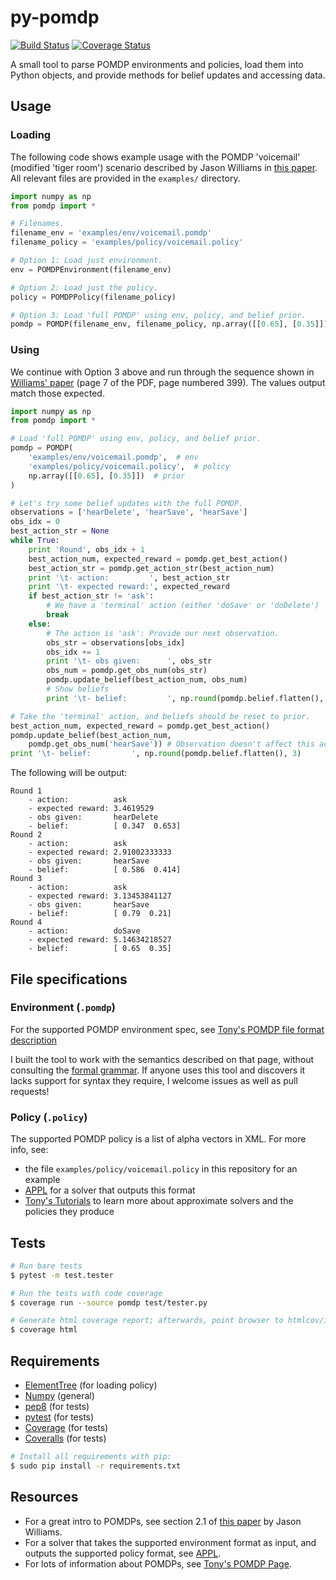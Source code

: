 # py-pomdp
[![Build Status](https://travis-ci.org/mbforbes/py-pomdp.svg?branch=master)](https://travis-ci.org/mbforbes/py-pomdp)
[![Coverage Status](https://img.shields.io/coveralls/mbforbes/py-pomdp.svg)](https://coveralls.io/r/mbforbes/py-pomdp?branch=master)

A small tool to parse POMDP environments and policies, load them into Python objects, and provide methods for belief updates and accessing data.

## Usage

### Loading

The following code shows example usage with the POMDP 'voicemail' (modified 'tiger room') scenario described by Jason Williams in [this paper](http://research.microsoft.com/pubs/160935/williams2007csl.pdf). All relevant files are provided in the `examples/` directory.

```python
import numpy as np
from pomdp import *

# Filenames.
filename_env = 'examples/env/voicemail.pomdp'
filename_policy = 'examples/policy/voicemail.policy'

# Option 1: Load just environment.
env = POMDPEnvironment(filename_env)

# Option 2: Load just the policy.
policy = POMDPPolicy(filename_policy)

# Option 3: Load 'full POMDP' using env, policy, and belief prior.
pomdp = POMDP(filename_env, filename_policy, np.array([[0.65], [0.35]]))
```

### Using

We continue with Option 3 above and run through the sequence shown in [Williams' paper](http://research.microsoft.com/pubs/160935/williams2007csl.pdf) (page 7 of the PDF, page numbered 399). The values output match those expected.

```python
import numpy as np
from pomdp import *

# Load 'full POMDP' using env, policy, and belief prior.
pomdp = POMDP(
    'examples/env/voicemail.pomdp',  # env
	'examples/policy/voicemail.policy',  # policy
	np.array([[0.65], [0.35]])  # prior
)

# Let's try some belief updates with the full POMDP.
observations = ['hearDelete', 'hearSave', 'hearSave']
obs_idx = 0
best_action_str = None
while True:
    print 'Round', obs_idx + 1
    best_action_num, expected_reward = pomdp.get_best_action()
    best_action_str = pomdp.get_action_str(best_action_num)
    print '\t- action:         ', best_action_str
    print '\t- expected reward:', expected_reward
    if best_action_str != 'ask':
        # We have a 'terminal' action (either 'doSave' or 'doDelete')
        break
    else:
        # The action is 'ask': Provide our next observation.
        obs_str = observations[obs_idx]
        obs_idx += 1
        print '\t- obs given:      ', obs_str
        obs_num = pomdp.get_obs_num(obs_str)
        pomdp.update_belief(best_action_num, obs_num)
        # Show beliefs
        print '\t- belief:         ', np.round(pomdp.belief.flatten(), 3)

# Take the 'terminal' action, and beliefs should be reset to prior.
best_action_num, expected_reward = pomdp.get_best_action()
pomdp.update_belief(best_action_num,
    pomdp.get_obs_num('hearSave')) # Observation doesn't affect this action.
print '\t- belief:         ', np.round(pomdp.belief.flatten(), 3)
```

The following will be output:
```
Round 1
	- action:          ask
	- expected reward: 3.4619529
	- obs given:       hearDelete
	- belief:          [ 0.347  0.653]
Round 2
	- action:          ask
	- expected reward: 2.91002333333
	- obs given:       hearSave
	- belief:          [ 0.586  0.414]
Round 3
	- action:          ask
	- expected reward: 3.13453841127
	- obs given:       hearSave
	- belief:          [ 0.79  0.21]
Round 4
	- action:          doSave
	- expected reward: 5.14634218527
	- belief:          [ 0.65  0.35]
```

## File specifications

### Environment (`.pomdp`)
For the supported POMDP environment spec, see [Tony's POMDP file format description](http://cs.brown.edu/research/ai/pomdp/examples/pomdp-file-spec.html)

I built the tool to work with the semantics described on that page, without consulting the [formal grammar](http://cs.brown.edu/research/ai/pomdp/examples/pomdp-file-grammar.html). If anyone uses this tool and discovers it lacks support for syntax they require, I welcome issues as well as pull requests!

### Policy (`.policy`)

The supported POMDP policy is a list of alpha vectors in XML. For more info, see:
* the file `examples/policy/voicemail.policy` in this repository for an example
* [APPL](http://bigbird.comp.nus.edu.sg/pmwiki/farm/appl/index.php?n=Main.HomePage) for a solver that outputs this format
* [Tony's Tutorials](http://cs.brown.edu/research/ai/pomdp/tutorial/index.html) to learn more about approximate solvers and the policies they produce

## Tests
```bash
# Run bare tests
$ pytest -m test.tester

# Run the tests with code coverage
$ coverage run --source pomdp test/tester.py

# Generate html coverage report; afterwards, point browser to htmlcov/index.html
$ coverage html
```

## Requirements
* [ElementTree](http://effbot.org/zone/element-index.htm)  (for loading policy)
* [Numpy](http://www.numpy.org/)  (general)
* [pep8](https://github.com/jcrocholl/pep8)  (for tests)
* [pytest](http://pytest.org/latest/)  (for tests)
* [Coverage](http://nedbatchelder.com/code/coverage/)  (for tests)
* [Coveralls](https://github.com/z4r/python-coveralls)  (for tests)

```bash
# Install all requirements with pip:
$ sudo pip install -r requirements.txt
```

## Resources
* For a great intro to POMDPs, see section 2.1 of [this paper](http://research.microsoft.com/pubs/160935/williams2007csl.pdf) by Jason Williams.
* For a solver that takes the supported environment format as input, and outputs the supported policy format, see [APPL](http://bigbird.comp.nus.edu.sg/pmwiki/farm/appl/index.php?n=Main.HomePage).
* For lots of information about POMDPs, see [Tony's POMDP Page](http://cs.brown.edu/research/ai/pomdp/).
